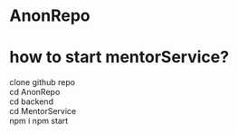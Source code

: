 # AnonRepo
# how to start mentorService?
clone github repo<br>
cd AnonRepo<br>
cd backend<br>
cd MentorService<br>
npm i
npm start<br>
